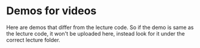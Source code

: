 # Demos for videos

Here are demos that differ from the lecture code. So if the demo is same as the lecture code, it won't be uploaded here, instead look for it under the correct lecture folder. 